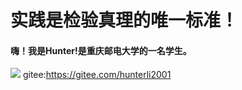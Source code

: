 # 实践是检验真理的唯一标准！
#### 嗨！我是Hunter!是重庆邮电大学的一名学生。
![](https://github-readme-stats.vercel.app/api?username=HunterLi2001&show_icons=true&theme=dark)
gitee:<a>https://gitee.com/hunterli2001</a>
